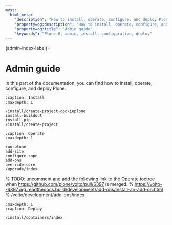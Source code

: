 ```yaml
---
myst:
  html_meta:
    "description": "How to install, operate, configure, and deploy Plone 6"
    "property=og:description": "How to install, operate, configure, and deploy Plone 6"
    "property=og:title": "Admin guide"
    "keywords": "Plone 6, admin, install, configuration, deploy"
---
```


(admin-index-label)=

# Admin guide

In this part of the documentation, you can find how to install, operate, configure, and deploy Plone.


```{toctree}
:caption: Install
:maxdepth: 1

/install/create-project-cookieplone
install-buildout
install-pip
/install/create-project
```

```{toctree}
:caption: Operate
:maxdepth: 1

run-plone
add-site
configure-zope
add-ons
override-core
/upgrade/index
```
% TODO: uncomment and add the following link to the Operate toctree when https://github.com/plone/volto/pull/6397 is merged.
% https://volto--6397.org.readthedocs.build/development/add-ons/install-an-add-on.html
% /volto/development/add-ons/index


```{toctree}
:maxdepth: 1
:caption: Deploy

/install/containers/index
```
